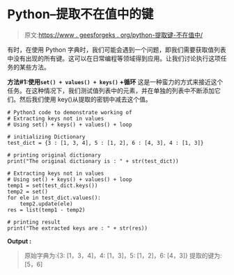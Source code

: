# Python–提取不在值中的键

> 原文:[https://www . geesforgeks . org/python-提取键-不在值中/](https://www.geeksforgeeks.org/python-extracting-keys-not-in-values/)

有时，在使用 Python 字典时，我们可能会遇到一个问题，即我们需要获取值列表中没有出现的所有键。这可以在日常编程等领域得到应用。让我们讨论执行这项任务的某些方法。

**方法#1:使用`set() + values() + keys()` +循环**
这是一种蛮力的方式来接近这个任务。在这种情况下，我们测试值列表中的元素，并在单独的列表中不断添加它们。然后我们使用 key()从提取的密钥中减去这个值。

```
# Python3 code to demonstrate working of 
# Extracting keys not in values
# Using set() + keys() + values() + loop

# initializing Dictionary
test_dict = {3 : [1, 3, 4], 5 : [1, 2], 6 : [4, 3], 4 : [1, 3]}

# printing original dictionary
print("The original dictionary is : " + str(test_dict))

# Extracting keys not in values
# Using set() + keys() + values() + loop
temp1 = set(test_dict.keys())
temp2 = set()
for ele in test_dict.values():
    temp2.update(ele)
res = list(temp1 - temp2)

# printing result 
print("The extracted keys are : " + str(res)) 
```

**Output :**

> 原始字典为:{3: [1，3，4]，4: [1，3]，5: [1，2]，6: [4，3]}
> 提取的键为:[5，6]